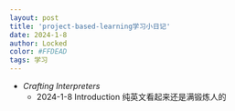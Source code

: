 ```yaml
---
layout: post
title: 'project-based-learning学习小日记'
date: 2024-1-8
author: Locked
color: #FFDEAD
tags: 学习
---
```


- $Crafting\ Interpreters$
  - 2024-1-8 Introduction 纯英文看起来还是满锻炼人的